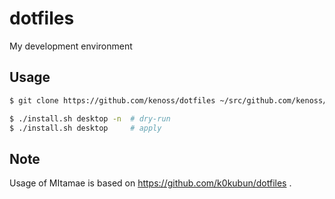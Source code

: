 # dotfiles

My development environment

## Usage

```sh
$ git clone https://github.com/kenoss/dotfiles ~/src/github.com/kenoss/dotfiles

$ ./install.sh desktop -n  # dry-run
$ ./install.sh desktop     # apply
```

## Note

Usage of MItamae is based on https://github.com/k0kubun/dotfiles .
